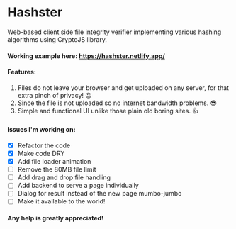 # Hashster
Web-based client side file integrity verifier implementing various hashing algorithms using CryptoJS library.

#### Working example here: https://hashster.netlify.app/

#### Features:
1. Files do not leave your browser and get uploaded on any server, for that extra pinch of privacy! 😉
2. Since the file is not uploaded so no internet bandwidth problems. 😎
3. Simple and functional UI unlike those plain old boring sites. 👍

#### Issues I'm working on:

 - [x] Refactor the code
 - [x] Make code DRY
 - [x] Add file loader animation
 - [ ] Remove the 80MB file limit
 - [ ] Add drag and drop file handling
 - [ ] Add backend to serve a page individually
 - [ ] Dialog for result instead of the new page mumbo-jumbo
 - [ ] Make it available to the world!

#### Any help is greatly appreciated!
